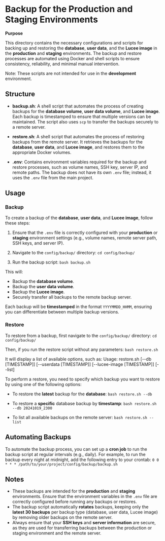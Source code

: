 
# Backup for the Production and Staging Environments

**Purpose**

This directory contains the necessary configurations and scripts for backing up and restoring the **database**, **user data**, and the **Lucee image** in the **production** and **staging** environments. The backup and restore processes are automated using Docker and shell scripts to ensure consistency, reliability, and minimal manual intervention.

Note: These scripts are not intended for use in the **development** environment.


## **Structure**

-   **backup.sh**: A shell script that automates the process of creating backups for the **database volume**, **user data volume**, and **Lucee image**. Each backup is timestamped to ensure that multiple versions can be maintained. The script also uses `scp` to transfer the backups securely to a remote server.

-   **restore.sh**: A shell script that automates the process of restoring backups from the remote server. It retrieves the backups for the **database**, **user data**, and **Lucee image**, and restores them to the appropriate Docker volumes.

-   **.env**: Contains environment variables required for the backup and restore processes, such as volume names, SSH key, server IP, and remote paths. The backup does not have its own `.env` file; instead, it uses the `.env` file from the main project.

## **Usage**

### **Backup**

To create a backup of the **database**, **user data**, and **Lucee image**, follow these steps:

1.  Ensure that the `.env` file is correctly configured with your **production** or **staging** environment settings (e.g., volume names, remote server path, SSH keys, and server IP).

2.  Navigate to the `config/backup/` directory:
    `cd config/backup/`

3. Run the backup script:
`bash backup.sh`

This will:

-   Backup the **database volume**.
-   Backup the **user data volume**.
-   Backup the **Lucee image**.
-   Securely transfer all backups to the remote backup server.

Each backup will be **timestamped** in the format `YYYYMMDD_HHMM`, ensuring you can differentiate between multiple backup versions.

### **Restore**

To restore from a backup, first navigate to the `config/backup/` directory:
`cd config/backup/`

Then, if you run the restore script without any parameters:
`bash restore.sh`

It will display a list of available options, such as:
Usage: restore.sh [--db [TIMESTAMP]] [--userdata [TIMESTAMP]] [--lucee-image [TIMESTAMP]] [--list]

To perform a restore, you need to specify which backup you want to restore by using one of the following options:
 - To restore the **latest** backup for the **database**:
 `bash restore.sh --db`

 - To restore a **specific** database backup by **timestamp**:
 `bash restore.sh --db 20241019_2300`

- To list all available backups on the remote server:
 `bash restore.sh --list`


## **Automating Backups**

To automate the backup process, you can set up a **cron job** to run the backup script at regular intervals (e.g., daily). For example, to run the backup every night at midnight, add the following entry to your crontab:
`0 0 * * * /path/to/your/project/config/backup/backup.sh`


## **Notes**

-   These backups are intended for the **production** and **staging** environments. Ensure that the environment variables in the `.env` file are correctly configured before running any backups or restores.
-   The backup script automatically **rotates** backups, keeping only the **latest 30 backups** per backup type (database, user data, Lucee image) by removing older backups on the remote server.
-   Always ensure that your **SSH keys** and **server information** are secure, as they are used for transferring backups between the production or staging environment and the remote server.
